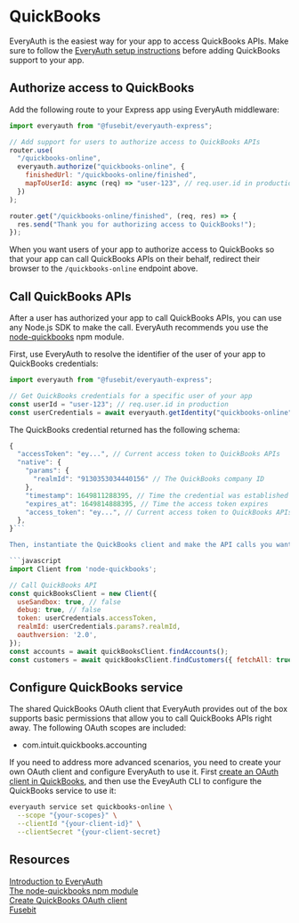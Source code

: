 # QuickBooks

EveryAuth is the easiest way for your app to access QuickBooks APIs. Make sure to follow the [EveryAuth setup instructions](../README.md) before adding QuickBooks support to your app.

## Authorize access to QuickBooks

Add the following route to your Express app using EveryAuth middleware:

```javascript
import everyauth from "@fusebit/everyauth-express";

// Add support for users to authorize access to QuickBooks APIs
router.use(
  "/quickbooks-online",
  everyauth.authorize("quickbooks-online", {
    finishedUrl: "/quickbooks-online/finished",
    mapToUserId: async (req) => "user-123", // req.user.id in production
  })
);

router.get("/quickbooks-online/finished", (req, res) => {
  res.send("Thank you for authorizing access to QuickBooks!");
});
```

When you want users of your app to authorize access to QuickBooks so that your app can call QuickBooks APIs on their behalf, redirect their browser to the `/quickbooks-online` endpoint above.

## Call QuickBooks APIs

After a user has authorized your app to call QuickBooks APIs, you can use any Node.js SDK to make the call. EveryAuth recommends you use the [node-quickbooks](https://www.npmjs.com/package/node-quickbooks) npm module.

First, use EveryAuth to resolve the identifier of the user of your app to QuickBooks credentials:

```javascript
import everyauth from "@fusebit/everyauth-express";

// Get QuickBooks credentials for a specific user of your app
const userId = "user-123"; // req.user.id in production
const userCredentials = await everyauth.getIdentity("quickbooks-online", userId);
```

The QuickBooks credential returned has the following schema:

```javascript
{
  "accessToken": "ey...", // Current access token to QuickBooks APIs
  "native": {
    "params": {
      "realmId": "9130353034440156" // The QuickBooks company ID
    },
    "timestamp": 1649811288395, // Time the credential was established
    "expires_at": 1649814888395, // Time the access token expires
    "access_token": "ey...", // Current access token to QuickBooks APIs
  },
}```

Then, instantiate the QuickBooks client and make the API calls you want:

```javascript
import Client from 'node-quickbooks';

// Call QuickBooks API
const quickBooksClient = new Client({
  useSandbox: true, // false
  debug: true, // false
  token: userCredentials.accessToken,
  realmId: userCredentials.params?.realmId,
  oauthversion: '2.0',
});
const accounts = await quickBooksClient.findAccounts();
const customers = await quickBooksClient.findCustomers({ fetchAll: true });
```

## Configure QuickBooks service

The shared QuickBooks OAuth client that EveryAuth provides out of the box supports basic permissions that allow you to call QuickBooks APIs right away. The following OAuth scopes are included:
* com.intuit.quickbooks.accounting

If you need to address more advanced scenarios, you need to create your own OAuth client and configure EveryAuth to use it. First [create an OAuth client in QuickBooks](https://developer.intuit.com/app/developer/qbo/docs/develop/authentication-and-authorization/oauth-2.0), and then use the EveyAuth CLI to configure the QuickBooks service to use it:

```bash
everyauth service set quickbooks-online \
  --scope "{your-scopes}" \
  --clientId "{your-client-id}" \
  --clientSecret "{your-client-secret}
```

## Resources

[Introduction to EveryAuth](../README.md)  
[The node-quickbooks npm module](https://www.npmjs.com/package/node-quickbooks)  
[Create QuickBooks OAuth client](https://developer.intuit.com/app/developer/qbo/docs/develop/authentication-and-authorization/oauth-2.0)  
[Fusebit](https://fusebit.io)
